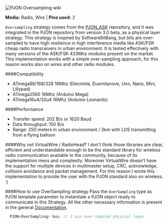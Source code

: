 ![PJON Oversampling wiki](http://www.gioblu.com/PJON/PJON-radio.jpg)

**Media:** Radio, Wire |
**Pins used:** 2

`Oversampling` strategy comes from the [PJON_ASK](https://github.com/gioblu/PJON_ASK) repository, and it was integrated in the PJON repository from version 3.0 beta, as a physical layer strategy. This strategy is inspired by SoftwareBitBang, but bits are over-sampled to have high resilience in high interference media like ASK/FSK cheap radio transceivers in urban environment. It is tested effectively with many versions of the ASK/FSK 433Mhz modules present on the market. This implementation works with a simple over-sampling approach, for this reason works also on wires and other radio modules.

####Compatibility
- ATmega88/168/328 16Mhz (Diecimila, Duemilanove, Uno, Nano, Mini, Lillypad)
- ATmega2560 16Mhz (Arduino Mega)
- ATmega16u4/32u4 16Mhz (Arduino Leonardo)

####Performance
- Transfer speed: 202 B/s or 1620 Baud
- Data throughput: 150 B/s
- Range: 250 meters in urban environment / 3km with LOS transmitting from a flying balloon

####Why not VirtualWire / RadioHead?
I don't think those libraries are clear, efficient and understandable enough to be the standard library for wireless radio communication available to the community, because of its implementation mess and complexity. Moreover VirtualWire doesn't have the support for multiple devices in multimaster setup, CRC, acknowledge, collision avoidance and packet management. For this reason I wrote this implementation to provide the user with the PJON standard also on wireless. :)

####How to use OverSampling strategy
Pass the `OverSampling` type as PJON template parameter to instantiate a PJON object ready to communicate in this Strategy. All the other necessary information is present in the general [Documentation](https://github.com/gioblu/PJON/wiki/Documentation).
```cpp  
  PJON<OverSampling> bus; // 2 pin over-sampled physical layer
```